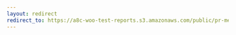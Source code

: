 ```yaml
---
layout: redirect
redirect_to: https://a8c-woo-test-reports.s3.amazonaws.com/public/pr-merge/37713/e2e/index.html
---
```

